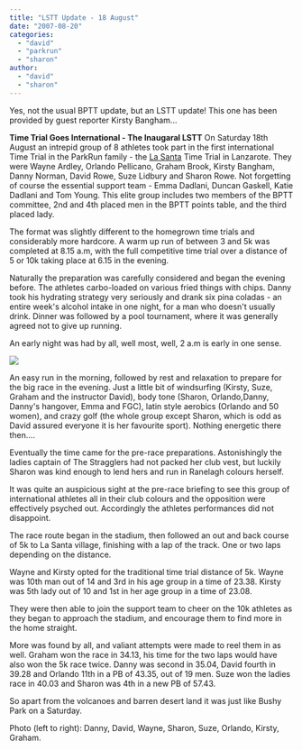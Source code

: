 ```yaml
---
title: "LSTT Update - 18 August"
date: "2007-08-20"
categories: 
  - "david"
  - "parkrun"
  - "sharon"
author:
  - "david"
  - "sharon"
---
```


Yes, not the usual BPTT update, but an LSTT update! This one has been provided by guest reporter Kirsty Bangham...

**Time Trial Goes International - The Inaugaral LSTT** On Saturday 18th August an intrepid group of 8 athletes took part in the first international Time Trial in the ParkRun family - the [La Santa](http://www.clublasanta.com/) Time Trial in Lanzarote. They were Wayne Ardley, Orlando Pellicano, Graham Brook, Kirsty Bangham, Danny Norman, David Rowe, Suze Lidbury and Sharon Rowe. Not forgetting of course the essential support team - Emma Dadlani, Duncan Gaskell, Katie Dadlani and Tom Young. This elite group includes two members of the BPTT committee, 2nd and 4th placed men in the BPTT points table, and the third placed lady.

The format was slightly different to the homegrown time trials and considerably more hardcore. A warm up run of between 3 and 5k was completed at 8.15 a.m, with the full competitive time trial over a distance of 5 or 10k taking place at 6.15 in the evening.

Naturally the preparation was carefully considered and began the evening before. The athletes carbo-loaded on various fried things with chips. Danny took his hydrating strategy very seriously and drank six pina coladas - an entire week's alcohol intake in one night, for a man who doesn't usually drink. Dinner was followed by a pool tournament, where it was generally agreed not to give up running.

An early night was had by all, well most, well, 2 a.m is early in one sense.

![](/images/2007/2007-08-18-lstt.jpg)

An easy run in the morning, followed by rest and relaxation to prepare for the big race in the evening. Just a little bit of windsurfing (Kirsty, Suze, Graham and the instructor David), body tone (Sharon, Orlando,Danny, Danny's hangover, Emma and FGC), latin style aerobics (Orlando and 50 women), and crazy golf (the whole group except Sharon, which is odd as David assured everyone it is her favourite sport). Nothing energetic there then....

Eventually the time came for the pre-race preparations. Astonishingly the ladies captain of The Stragglers had not packed her club vest, but luckily Sharon was kind enough to lend hers and run in Ranelagh colours herself.

It was quite an auspicious sight at the pre-race briefing to see this group of international athletes all in their club colours and the opposition were effectively psyched out. Accordingly the athletes performances did not disappoint.

The race route began in the stadium, then followed an out and back course of 5k to La Santa village, finishing with a lap of the track. One or two laps depending on the distance.

Wayne and Kirsty opted for the traditional time trial distance of 5k. Wayne was 10th man out of 14 and 3rd in his age group in a time of 23.38. Kirsty was 5th lady out of 10 and 1st in her age group in a time of 23.08.

They were then able to join the support team to cheer on the 10k athletes as they began to approach the stadium, and encourage them to find more in the home straight.

More was found by all, and valiant attempts were made to reel them in as well. Graham won the race in 34.13, his time for the two laps would have also won the 5k race twice. Danny was second in 35.04, David fourth in 39.28 and Orlando 11th in a PB of 43.35, out of 19 men. Suze won the ladies race in 40.03 and Sharon was 4th in a new PB of 57.43.

So apart from the volcanoes and barren desert land it was just like Bushy Park on a Saturday.

Photo (left to right): Danny, David, Wayne, Sharon, Suze, Orlando, Kirsty, Graham.
